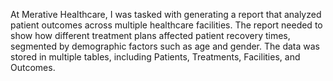 At Merative Healthcare, I was tasked with generating a report that analyzed patient outcomes across multiple healthcare facilities. 
The report needed to show how different treatment plans affected patient recovery times, segmented by demographic factors such as age and gender. 
The data was stored in multiple tables, including Patients, Treatments, Facilities, and Outcomes.
